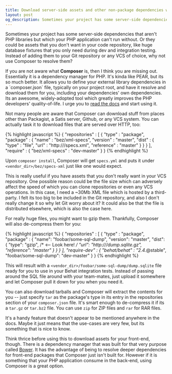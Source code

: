 ```yaml
---
title: Download server-side assets and other non-package dependencies with Composer
layout: post
og_description: Sometimes your project has some server-side dependencies that aren't PHP libraries but which your PHP application can't run without. Or they could be assets that you don't want in your code repository, like huge database fixtures that you only need during dev and integration testing. Instead of adding them to your Git repository or any VCS of choice, why not use Composer to resolve them?
---
```


Sometimes your project has some server-side dependencies that aren't PHP libraries but which your PHP application can't run without. Or they could be assets that you don't want in your code repository, like huge database fixtures that you only need during dev and integration testing. Instead of adding them to your Git repository or any VCS of choice, why not use Composer to resolve them?

<aside>If you are not aware what <strong>Composer</strong> is, then I think you are missing out. Essentially it is a dependency manager for PHP. It's kinda like PEAR, but its so much better. It allows you to define your external library dependencies in a `composer.json` file, typically on your project root, and have it resolve and download them for you, including your dependencies' own dependencies. Its an awesome, widely-adopted tool which greatly improves the PHP developers' quality-of-life. I urge you to <a href="https://getcomposer.org/doc/" target="_blank">read the docs</a> and start using it.</aside>

Not many people are aware that Composer can download stuff from places other than Packagist, a Satis server, Github, or any VCS system. You can actually task it to download files that are served over HTTP, too:

{% highlight javascript %}
{
    "repositories" : [
        {
            "type" : "package",
            "package" : {
                "name" : "bez/xml-specs",
                "version" : "master",
                "dist" : {
                    "type" : "file",
                    "url" : "http://<some server>/specs.xml",
                    "reference" : "master"
                }
            }
        }
    ],
	"require" : {
		"bez/xml-specs" : "dev-master"
	}
}
{% endhighlight %}

Upon `composer install`, Composer will get `specs.yml`  and puts it under `<vendor_dir>/bez/specs-xml` just like one would expect.

This is really useful if you have assets that you don't really want in your VCS repository. One possible reason could be the file size which can adversely affect the speed of which you can clone repositories or even any VCS operations. In this case, I need a ~30Mb XML file which is hosted by a third-party. I felt its too big to be included in the Git repository, and also I don't really change it so why let Git worry about it? It could also be that the file is distributed elsewhere, which is also the case here.

For really huge files, you might want to gzip them. Thankfully, Composer will also de-compress them for you:

{% highlight javascript %}
{
    "repositories" : [
        {
            "type" : "package",
            "package" : {
                "name": "foobar/some-sql-dump",
                "version": "master",
                "dist": {
                    "type": "gzip", /* <-- Look here! */
                    "url": "http://<some server>/dump.sqlite.gz",
                    "reference": "master"
                }
            }
        }
    ],
    "require-dev" : {
        "behat/behat" : "2.4.*@stable",
        "foobar/some-sql-dump": "dev-master"
    }
}
{% endhighlight %}

This will result with a `<vendor_dir>/foobar/some-sql-dump/dump.sqlite` file ready for you to use in your Behat integration tests. Instead of passing around the SQL file around with your team-mates, just upload it somewhere and let Composer pull it down for you when you need it.

You can also download tarballs and Composer will extract the contents for you -- just specify `tar` as the package's type in its entry in the repositories section of your `composer.json` file. It's smart enough to de-compress it if its a `tar.gz` or `tar.bz2` file. You can use `zip` for ZIP files and `rar` for RAR files.

It's a handy feature that doesn't appear to be mentioned anywhere in the docs. Maybe it just means that the use-cases are very few, but its something that is nice to know.

Think thrice before using this to download assets for your front-end, though. There is a dependency manager that was built for that very purpose called [Bower](http://bower.io/). It has the advantage of being to resolve deeper dependencies for front-end packages that Composer just isn't built for. However if it is something that your PHP application consume in the back-end, using Composer is a great option.
